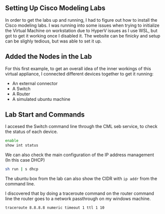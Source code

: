 ## Setting Up Cisco Modeling Labs 

In order to get the labs up and running, I had to figure out how to install the Cisco modeling labs. I was running into some issues when trying to initialize the Virtual Machine on workstation due to HyperV issues as I use WSL, but got to get it working once I disabled it. The website can be finicky and setup can be slighly tedious, but was able to set it up.

## Added the Nodes in the Lab

For this first example, to get an overall idea of the inner workings of this virtual appliance, I connected different devices together to get it running:
- An external connector
- A Switch
- A Router
- A simulated ubuntu machine


## Lab Start and Commands 

I accesed the Switch command line through the CML seb service, to check the status of each device.

```sh
enable
show int status
```

We can also check the main configuration of the IP address management (In this case DHCP)
```sh
sh run | s dhcp
```

The ubuntu box from the lab can also show the CIDR with `ip addr` from the command line.

I discovered that by doing a traceroute command on the router command line the router goes to a network passthrough on my windows machine.

```
traceroute 8.8.8.8 numeric timeout 1 ttl 1 10
```
